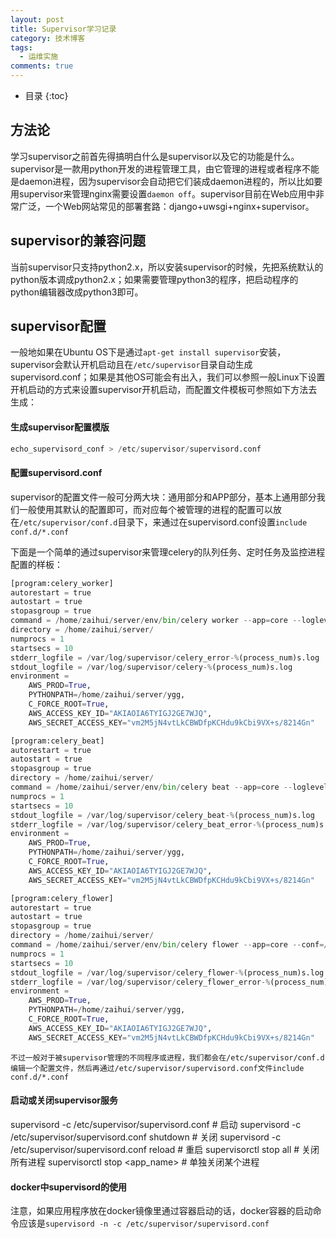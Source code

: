 ```yaml
---
layout: post
title: Supervisor学习记录
category: 技术博客
tags:
  - 运维实施
comments: true
---
```


* 目录
{:toc}

## 方法论

学习supervisor之前首先得搞明白什么是supervisor以及它的功能是什么。supervisor是一款用python开发的进程管理工具，由它管理的进程或者程序不能是daemon进程，因为supervisor会自动把它们装成daemon进程的，所以比如要用supervisor来管理nginx需要设置`daemon off`。supervisor目前在Web应用中非常广泛，一个Web网站常见的部署套路：django+uwsgi+nginx+supervisor。

## supervisor的兼容问题
当前supervisor只支持python2.x，所以安装supervisor的时候，先把系统默认的python版本调成python2.x；如果需要管理python3的程序，把启动程序的python编辑器改成python3即可。

## supervisor配置
一般地如果在Ubuntu OS下是通过`apt-get install supervisor`安装，supervisor会默认开机启动且在`/etc/supervisor`目录自动生成supervisord.conf；如果是其他OS可能会有出入，我们可以参照一般Linux下设置开机启动的方式来设置supervisor开机启动，而配置文件模板可参照如下方法去生成：

#### 生成supervisor配置模版
```python
echo_supervisord_conf > /etc/supervisor/supervisord.conf
```
#### 配置supervisord.conf
supervisor的配置文件一般可分两大块：通用部分和APP部分，基本上通用部分我们一般使用其默认的配置即可，而对应每个被管理的进程的配置可以放在`/etc/supervisor/conf.d`目录下，来通过在supervisord.conf设置`include conf.d/*.conf`

下面是一个简单的通过supervisor来管理celery的队列任务、定时任务及监控进程配置的样板：
```python
[program:celery_worker]
autorestart = true
autostart = true
stopasgroup = true
command = /home/zaihui/server/env/bin/celery worker --app=core --loglevel=WARN --concurrency=4 --events --queue celery,hi_priority --pidfile=/var/run/celery_worker.pid
directory = /home/zaihui/server/
numprocs = 1
startsecs = 10
stderr_logfile = /var/log/supervisor/celery_error-%(process_num)s.log
stdout_logfile = /var/log/supervisor/celery-%(process_num)s.log
environment =
    AWS_PROD=True,
    PYTHONPATH=/home/zaihui/server/ygg,
    C_FORCE_ROOT=True,
    AWS_ACCESS_KEY_ID="AKIAOIA6TYIGJ2GE7WJQ",
    AWS_SECRET_ACCESS_KEY="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"

[program:celery_beat]
autorestart = true
autostart = true
stopasgroup = true
directory = /home/zaihui/server/
command = /home/zaihui/server/env/bin/celery beat --app=core --loglevel=WARN --pidfile=/var/run/celery_beat.pid
numprocs = 1
startsecs = 10
stdout_logfile = /var/log/supervisor/celery_beat-%(process_num)s.log
stderr_logfile = /var/log/supervisor/celery_beat_error-%(process_num)s.log
environment =
    AWS_PROD=True,
    PYTHONPATH=/home/zaihui/server/ygg,
    C_FORCE_ROOT=True,
    AWS_ACCESS_KEY_ID="AKIAOIA6TYIGJ2GE7WJQ",
    AWS_SECRET_ACCESS_KEY="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"

[program:celery_flower]
autorestart = true
autostart = true
stopasgroup = true
directory = /home/zaihui/server/
command = /home/zaihui/server/env/bin/celery flower --app=core --conf=/etc/supervisor/conf.d/flowerconfig.py --broker_api=http://zaihui:rejn18cyly@54.223.38.157:15672/api/
numprocs = 1
startsecs = 10
stdout_logfile = /var/log/supervisor/celery_flower-%(process_num)s.log
stderr_logfile = /var/log/supervisor/celery_flower_error-%(process_num)s.log
environment =
    AWS_PROD=True,
    PYTHONPATH=/home/zaihui/server/ygg,
    C_FORCE_ROOT=True,
    AWS_ACCESS_KEY_ID="AKIAOIA6TYIGJ2GE7WJQ",
    AWS_SECRET_ACCESS_KEY="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"
```
`不过一般对于被supervisor管理的不同程序或进程，我们都会在/etc/supervisor/conf.d编辑一个配置文件，然后再通过/etc/supervisor/supervisord.conf文件include conf.d/*.conf`

#### 启动或关闭supervisor服务
supervisord -c /etc/supervisor/supervisord.conf  # 启动
supervisord -c /etc/supervisor/supervisord.conf shutdown  # 关闭
supervisord -c /etc/supervisor/supervisord.conf reload  # 重启
supervisorctl stop all  # 关闭所有进程
supervisorctl stop <app_name>  # 单独关闭某个进程

#### docker中supervisord的使用
注意，如果应用程序放在docker镜像里通过容器启动的话，docker容器的启动命令应该是`supervisord -n -c /etc/supervisor/supervisord.conf`